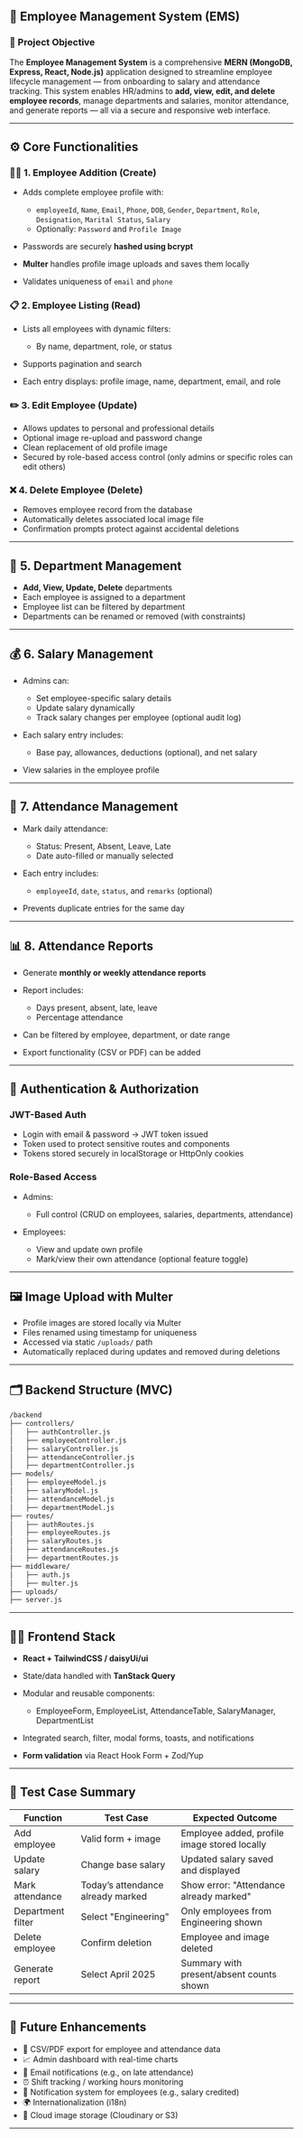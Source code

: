 

## 🧾 Employee Management System (EMS)

### 📌 Project Objective

The **Employee Management System** is a comprehensive **MERN (MongoDB, Express, React, Node.js)** application designed to streamline employee lifecycle management — from onboarding to salary and attendance tracking. This system enables HR/admins to **add, view, edit, and delete employee records**, manage departments and salaries, monitor attendance, and generate reports — all via a secure and responsive web interface.

---

## ⚙️ Core Functionalities

### 🧑‍💼 1. Employee Addition (Create)

* Adds complete employee profile with:

  * `employeeId`, `Name`, `Email`, `Phone`, `DOB`, `Gender`, `Department`, `Role`, `Designation`, `Marital Status`, `Salary`
  * Optionally: `Password` and `Profile Image`
* Passwords are securely **hashed using bcrypt**
* **Multer** handles profile image uploads and saves them locally
* Validates uniqueness of `email` and `phone`

### 📋 2. Employee Listing (Read)

* Lists all employees with dynamic filters:

  * By name, department, role, or status
* Supports pagination and search
* Each entry displays: profile image, name, department, email, and role

### ✏️ 3. Edit Employee (Update)

* Allows updates to personal and professional details
* Optional image re-upload and password change
* Clean replacement of old profile image
* Secured by role-based access control (only admins or specific roles can edit others)

### ❌ 4. Delete Employee (Delete)

* Removes employee record from the database
* Automatically deletes associated local image file
* Confirmation prompts protect against accidental deletions

---

## 🧩 5. Department Management

* **Add, View, Update, Delete** departments
* Each employee is assigned to a department
* Employee list can be filtered by department
* Departments can be renamed or removed (with constraints)

---

## 💰 6. Salary Management

* Admins can:

  * Set employee-specific salary details
  * Update salary dynamically
  * Track salary changes per employee (optional audit log)
* Each salary entry includes:

  * Base pay, allowances, deductions (optional), and net salary
* View salaries in the employee profile

---

## 📆 7. Attendance Management

* Mark daily attendance:

  * Status: Present, Absent, Leave, Late
  * Date auto-filled or manually selected
* Each entry includes:

  * `employeeId`, `date`, `status`, and `remarks` (optional)
* Prevents duplicate entries for the same day

---

## 📊 8. Attendance Reports

* Generate **monthly or weekly attendance reports**
* Report includes:

  * Days present, absent, late, leave
  * Percentage attendance
* Can be filtered by employee, department, or date range
* Export functionality (CSV or PDF) can be added

---

## 🔐 Authentication & Authorization

### JWT-Based Auth

* Login with email & password → JWT token issued
* Token used to protect sensitive routes and components
* Tokens stored securely in localStorage or HttpOnly cookies

### Role-Based Access

* Admins:

  * Full control (CRUD on employees, salaries, departments, attendance)
* Employees:

  * View and update own profile
  * Mark/view their own attendance (optional feature toggle)

---

## 🖼 Image Upload with Multer

* Profile images are stored locally via Multer
* Files renamed using timestamp for uniqueness
* Accessed via static `/uploads/` path
* Automatically replaced during updates and removed during deletions

---

## 🗂 Backend Structure (MVC)

```bash
/backend
├── controllers/
│   ├── authController.js
│   ├── employeeController.js
│   ├── salaryController.js
│   ├── attendanceController.js
│   ├── departmentController.js
├── models/
│   ├── employeeModel.js
│   ├── salaryModel.js
│   ├── attendanceModel.js
│   ├── departmentModel.js
├── routes/
│   ├── authRoutes.js
│   ├── employeeRoutes.js
│   ├── salaryRoutes.js
│   ├── attendanceRoutes.js
│   ├── departmentRoutes.js
├── middleware/
│   ├── auth.js
│   ├── multer.js
├── uploads/
├── server.js
```

---

## 🧑‍🎨 Frontend Stack

* **React + TailwindCSS / daisyUi/ui**
* State/data handled with **TanStack Query**
* Modular and reusable components:

  * EmployeeForm, EmployeeList, AttendanceTable, SalaryManager, DepartmentList
* Integrated search, filter, modal forms, toasts, and notifications
* **Form validation** via React Hook Form + Zod/Yup

---


## 🧪 Test Case Summary

| Function          | Test Case                         | Expected Outcome                             |
| ----------------- | --------------------------------- | -------------------------------------------- |
| Add employee      | Valid form + image                | Employee added, profile image stored locally |
| Update salary     | Change base salary                | Updated salary saved and displayed           |
| Mark attendance   | Today’s attendance already marked | Show error: "Attendance already marked"      |
| Department filter | Select "Engineering"              | Only employees from Engineering shown        |
| Delete employee   | Confirm deletion                  | Employee and image deleted                   |
| Generate report   | Select April 2025                 | Summary with present/absent counts shown     |

---

## 🚀 Future Enhancements

* 📌 CSV/PDF export for employee and attendance data
* 📈 Admin dashboard with real-time charts
* 📧 Email notifications (e.g., on late attendance)
* ⏰ Shift tracking / working hours monitoring
* 🔔 Notification system for employees (e.g., salary credited)
* 🌍 Internationalization (i18n)
* 📂 Cloud image storage (Cloudinary or S3)

---



